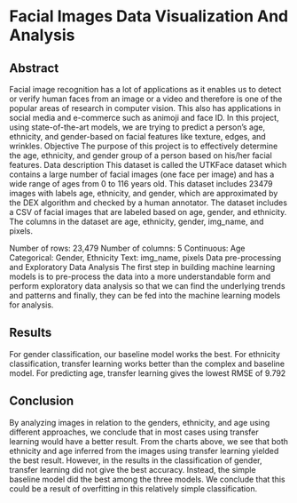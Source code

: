 # Facial Images Data Visualization And Analysis

## Abstract
Facial image recognition has a lot of applications as it enables us to detect or verify human faces from an image or a video and therefore is one of the popular areas of research in computer vision. This also has applications in social media and e-commerce such as animoji and face ID. In this project, using state-of-the-art models, we are trying to predict a person’s age, ethnicity, and gender-based on facial features like texture, edges, and wrinkles. 
Objective
The purpose of this project is to effectively determine the age, ethnicity, and gender group of a person based on his/her facial features.
Data description
This dataset is called the UTKFace dataset which contains a large number of facial images (one face per image) and has a wide range of ages from 0 to 116 years old. This dataset includes 23479 images with labels age, ethnicity, and gender, which are approximated by the DEX algorithm and checked by a human annotator. The dataset includes a CSV of facial images that are labeled based on age, gender, and ethnicity. The columns in the dataset are age, ethnicity, gender, img_name, and pixels. 

Number of rows: 23,479
Number of columns: 5
Continuous: Age
Categorical: Gender, Ethnicity
Text: img_name, pixels
Data pre-processing and Exploratory Data Analysis
The first step in building machine learning models is to pre-process the data into a more understandable form and perform exploratory data analysis so that we can find the underlying trends and patterns and finally, they can be fed into the machine learning models for analysis.

## Results
For gender classification, our baseline model works the best. For ethnicity classification, transfer learning works better than the complex and baseline model. For predicting age, transfer learning gives the lowest RMSE of 9.792

## Conclusion
By analyzing images in relation to the genders, ethnicity, and age using different approaches, we conclude that in most cases using transfer learning would have a better result. From the charts above, we see that both ethnicity and age inferred from the images using transfer learning yielded the best result. However, in the results in the classification of gender, transfer learning did not give the best accuracy. Instead, the simple baseline model did the best among the three models. We conclude that this could be a result of overfitting in this relatively simple classification. 
